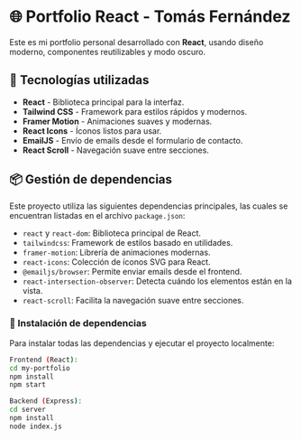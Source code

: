 # 🌐 Portfolio React - Tomás Fernández

Este es mi portfolio personal desarrollado con **React**, usando diseño moderno, componentes reutilizables y modo oscuro.

## 🚀 Tecnologías utilizadas

- **React** - Biblioteca principal para la interfaz.
- **Tailwind CSS** - Framework para estilos rápidos y modernos.
- **Framer Motion** - Animaciones suaves y modernas.
- **React Icons** - Íconos listos para usar.
- **EmailJS** - Envío de emails desde el formulario de contacto.
- **React Scroll** - Navegación suave entre secciones.

## 📦 Gestión de dependencias

Este proyecto utiliza las siguientes dependencias principales, las cuales se encuentran listadas en el archivo `package.json`:

- `react` y `react-dom`: Biblioteca principal de React.
- `tailwindcss`: Framework de estilos basado en utilidades.
- `framer-motion`: Librería de animaciones modernas.
- `react-icons`: Colección de íconos SVG para React.
- `@emailjs/browser`: Permite enviar emails desde el frontend.
- `react-intersection-observer`: Detecta cuándo los elementos están en la vista.
- `react-scroll`: Facilita la navegación suave entre secciones.

### 🔧 Instalación de dependencias

Para instalar todas las dependencias y ejecutar el proyecto localmente:

```bash
Frontend (React):
cd my-portfolio
npm install
npm start

Backend (Express):
cd server
npm install
node index.js


